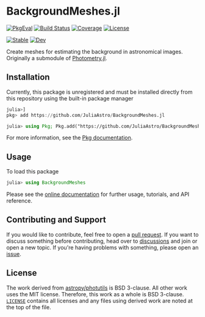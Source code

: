 # BackgroundMeshes.jl

[![PkgEval](https://juliaci.github.io/NanosoldierReports/pkgeval_badges/B/BackgroundMeshes.svg)](https://juliaci.github.io/NanosoldierReports/pkgeval_badges/report.html)
[![Build Status](https://github.com/JuliaAstro/BackgroundMeshes.jl/actions/workflows/CI.yml/badge.svg?branch=main)](https://github.com/JuliaAstro/BackgroundMeshes.jl/actions/workflows/CI.yml?query=branch%3Amain)
[![Coverage](https://codecov.io/gh/JuliaAstro/BackgroundMeshes.jl/branch/main/graph/badge.svg)](https://codecov.io/gh/JuliaAstro/BackgroundMeshes.jl)
[![License](https://img.shields.io/badge/License-BSD%203--Clause-orange.svg)](https://opensource.org/licenses/BSD-3-Clause)

[![Stable](https://img.shields.io/badge/docs-stable-blue.svg)](https://JuliaAstro.github.io/BackgroundMeshes.jl/stable/)
[![Dev](https://img.shields.io/badge/docs-dev-blue.svg)](https://JuliaAstro.github.io/BackgroundMeshes.jl/dev/)

Create meshes for estimating the background in astronomical images. Originally a submodule of [Photometry.jl](https://github.com/JuliaAstro/Photometry.jl).

## Installation

Currently, this package is unregistered and must be installed directly from this repository using the built-in package manager

```julia
julia>]
pkg> add https://github.com/JuliaAstro/BackgroundMeshes.jl
```

```julia
julia> using Pkg; Pkg.add("https://github.com/JuliaAstro/BackgroundMeshes.jl")
```

For more information, see the [Pkg documentation](https://docs.julialang.org/en/v1/stdlib/Pkg/).

## Usage

To load this package

```julia
julia> using BackgroundMeshes
```

Please see the [online documentation](https://juliaastro.github.io/BackgroundMeshes.jl/dev/) for further usage, tutorials, and API reference.

## Contributing and Support

If you would like to contribute, feel free to open a [pull request](https://github.com/JuliaAstro/BackgroundMeshes.jl/pulls). If you want to discuss something before contributing, head over to [discussions](https://github.com/JuliaAstro/BackgroundMeshes.jl/discussions) and join or open a new topic. If you're having problems with something, please open an [issue](https://github.com/JuliaAstro/BackgroundMeshes.jl/issues).

## License

The work derived from [astropy/photutils](https://github.com/astropy/photutils) is BSD 3-clause. All other work uses the MIT license. Therefore, this work as a whole is BSD 3-clause. [`LICENSE`](LICENSE) contains all licenses and any files using derived work are noted at the top of the file.
